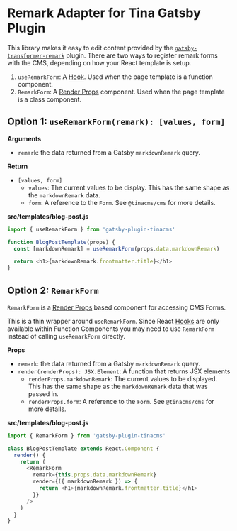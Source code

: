 # Remark Adapter for Tina Gatsby Plugin

This library makes it easy to edit content provided by the [`gatsby-transformer-remark`](https://github.com/gatsbyjs/gatsby/tree/master/packages/gatsby-transformer-remark) plugin. There are two ways to register remark forms with the CMS, depending on how your React template is setup.

1. `useRemarkForm`: A [Hook](https://reactjs.org/docs/hooks-intro.html). Used when the page template is a function component.
1. `RemarkForm`: A [Render Props](https://reactjs.org/docs/render-props.html#use-render-props-for-cross-cutting-concerns) component. Used when the page template is a class component.

## Option 1: `useRemarkForm(remark): [values, form]`

**Arguments**

- `remark`: the data returned from a Gatsby `markdownRemark` query.

**Return**

- `[values, form]`
  - `values`: The current values to be display. This has the same shape as the `markdownRemark` data.
  - `form`: A reference to the `Form`. See `@tinacms/cms` for more details.

**src/templates/blog-post.js**

```javascript
import { useRemarkForm } from 'gatsby-plugin-tinacms'

function BlogPostTemplate(props) {
  const [markdownRemark] = useRemarkForm(props.data.markdownRemark)

  return <h1>{markdownRemark.frontmatter.title}</h1>
}
```

## Option 2: `RemarkForm`

`RemarkForm` is a [Render Props](https://reactjs.org/docs/render-props.html#use-render-props-for-cross-cutting-concerns) based component for accessing CMS Forms.

This is a thin wrapper around `useRemarkForm`. Since React [Hooks](https://reactjs.org/docs/hooks-intro.html) are only available within Function Components you may need to use `RemarkForm` instead of calling `useRemarkForm` directly.

**Props**

- `remark`: the data returned from a Gatsby `markdownRemark` query.
- `render(renderProps): JSX.Element`: A function that returns JSX elements
  - `renderProps.markdownRemark`: The current values to be displayed. This has the same shape as the `markdownRemark` data that was passed in.
  - `renderProps.form`: A reference to the `Form`. See `@tinacms/cms` for more details.

**src/templates/blog-post.js**

```javascript
import { RemarkForm } from 'gatsby-plugin-tinacms'

class BlogPostTemplate extends React.Component {
  render() {
    return (
      <RemarkForm
        remark={this.props.data.markdownRemark}
        render={({ markdownRemark }) => {
          return <h1>{markdownRemark.frontmatter.title}</h1>
        }}
      />
    )
  }
}
```
